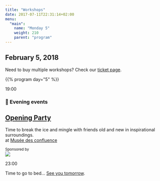 ```yaml
---
title: "Workshops"
date: 2017-07-11T22:31:14+02:00
menu:
  "main":
    name: "Monday 5"
    weight: 210
    parent: "program"
---
```

## February 5, 2018
Need to buy multiple workshops? Check our [ticket page](/tickets).

{{% program day="5" %}}

<div class="fullwidth spacer-t-b bg-purple text-white">
  <div class="container content spacer-t-b">
    <div class="program-list program-list-day program-evening">
      <div class="program-item-date program-item-milestone">
        <p>19:00</p>
      </div>
      <div class="program-item program-item-milestone program-item-full-line">
        <h3>🌙 Evening events</h3>
      </div>
      <div class="program-item-date">
      </div>
      <div class="program-item program-item-2-line">
        <h2><a href="#" class="text-white">Opening Party</a></h2><p>
          Time to break the ice and mingle with friends old and new in inspirational surroundings.<br>
          at <a href="#">Musée des confluence</a></p>
      </div>
      <div class="program-item">
        <small>Sponsored by</small><br>
        <img src="/img/logos/partner-Microsoft_w.svg" style="max-width:40vw;">
      </div>
      <div class="program-item-date program-item-milestone">
        <p>23:00</p>
      </div>
      <div class="program-item program-item-milestone program-item-full-line">
        <p>Time to go to bed… <a href="/program/6_tuesday/">See you tomorrow</a>.</p>
      </div>
    </div>
  </div>
</div>
